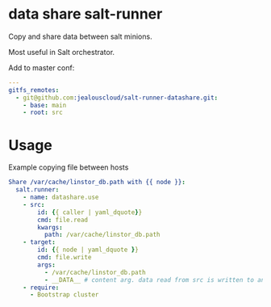 # data share salt-runner

Copy and share data between salt minions.

Most useful in Salt orchestrator.

Add to master conf:

```yaml
---
gitfs_remotes:
  - git@github.com:jealouscloud/salt-runner-datashare.git:
    - base: main
    - root: src
```

# Usage
Example copying file between hosts

```yaml
Share /var/cache/linstor_db.path with {{ node }}:
  salt.runner:
    - name: datashare.use
    - src:
        id: {{ caller | yaml_dquote}}
        cmd: file.read
        kwargs:
          path: /var/cache/linstor_db.path
    - target:
        id: {{ node | yaml_dquote }}
        cmd: file.write
        args:
          - /var/cache/linstor_db.path
          - __DATA__ # content arg. data read from src is written to anywhere __DATA__ is used.
    - require:
      - Bootstrap cluster
```